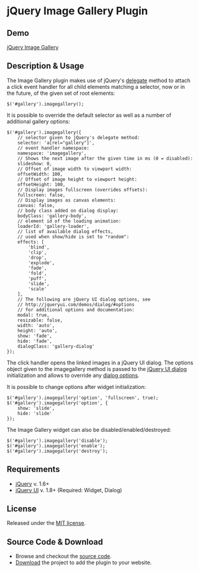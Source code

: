 # jQuery Image Gallery Plugin

## Demo
[jQuery Image Gallery](http://blueimp.github.com/jQuery-Image-Gallery/)

## Description & Usage
The Image Gallery plugin makes use of jQuery's 
[delegate](http://api.jquery.com/delegate/) method to attach
a click event handler for all child elements matching a selector,
now or in the future, of the given set of root elements:

    $('#gallery').imagegallery();
    
It is possible to override the default selector as well as a number of
additional gallery options:

    $('#gallery').imagegallery({
        // selector given to jQuery's delegate method:
        selector: 'a[rel="gallery"]',
        // event handler namespace:
        namespace: 'imagegallery',
        // Shows the next image after the given time in ms (0 = disabled):
        slideshow: 0,
        // Offset of image width to viewport width:
        offsetWidth: 100,
        // Offset of image height to viewport height:
        offsetHeight: 100,
        // Display images fullscreen (overrides offsets):
        fullscreen: false,
        // Display images as canvas elements:
        canvas: false,
        // body class added on dialog display:
        bodyClass: 'gallery-body',
        // element id of the loading animation:
        loaderId: 'gallery-loader',
        // list of available dialog effects,
        // used when show/hide is set to "random":
        effects: [
            'blind',
            'clip',
            'drop',
            'explode',
            'fade',
            'fold',
            'puff',
            'slide',
            'scale'
        ],
        // The following are jQuery UI dialog options, see
        // http://jqueryui.com/demos/dialog/#options
        // for additional options and documentation:
        modal: true,
        resizable: false,
        width: 'auto',
        height: 'auto',
        show: 'fade',
        hide: 'fade',
        dialogClass: 'gallery-dialog'
    });

The click handler opens the linked images in a jQuery UI dialog.
The options object given to the imagegallery method is passed to the
[jQuery UI dialog](http://jqueryui.com/demos/dialog/) initialization
and allows to override any
[dialog options](http://jqueryui.com/demos/dialog/#options).

It is possible to change options after widget initialization:

    $('#gallery').imagegallery('option', 'fullscreen', true);
    $('#gallery').imagegallery('option', {
        show: 'slide',
        hide: 'slide'
    });

The Image Gallery widget can also be disabled/enabled/destroyed:

    $('#gallery').imagegallery('disable');
    $('#gallery').imagegallery('enable');
    $('#gallery').imagegallery('destroy');

## Requirements
* [jQuery](http://jquery.com/) v. 1.6+
* [jQuery UI](http://jqueryui.com/) v. 1.8+ (Required: Widget, Dialog)

## License
Released under the [MIT license](http://creativecommons.org/licenses/MIT/).

## Source Code & Download
* Browse and checkout the [source code](https://github.com/blueimp/jQuery-Image-Gallery).
* [Download](https://github.com/blueimp/jQuery-Image-Gallery/archives/master) the project to add the plugin to your website.
